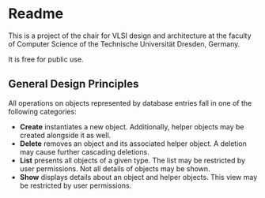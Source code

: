# Readme

This is a project of the chair for VLSI design and architecture
at the faculty of Computer Science
of the Technische Universität Dresden, Germany.

It is free for public use.

## General Design Principles

All operations on objects represented by database entries fall in one
of the following categories:

* **Create** instantiates a new object.
Additionally, helper objects may be created alongside it as well.
* **Delete** removes an object and its associated helper object.
A deletion may cause further cascading deletions.
* **List** presents all objects of a given type.
The list may be restricted by user permissions.
Not all details of objects may be shown.
* **Show** displays details about an object and helper objects.
This view may be restricted by user permissions.